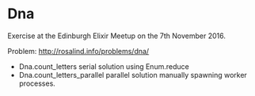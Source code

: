 # Dna

Exercise at the Edinburgh Elixir Meetup on the 7th November 2016.

Problem: http://rosalind.info/problems/dna/

- Dna.count_letters serial solution using Enum.reduce
- Dna.count_letters_parallel parallel solution manually spawning worker processes.
